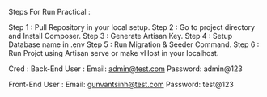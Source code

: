Steps For Run Practical : 

Step 1 : Pull Repository in your local setup.
Step 2 : Go to project directory and Install Composer. 
Step 3 : Generate Artisan Key. 
Step 4 : Setup Database name in .env
Step 5 : Run Migration & Seeder Command.
Step 6 : Run Projct using Artisan serve or make vHost in your localhost.



Cred : 
Back-End User : 
Email:  admin@test.com
Password: admin@123

Front-End User : 
Email:  gunvantsinh@test.com
Password: test@123
